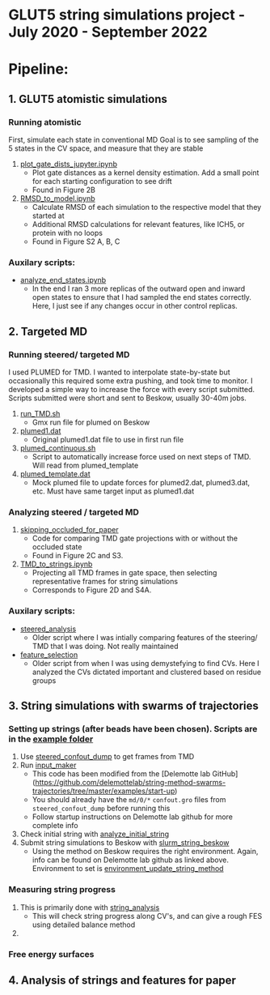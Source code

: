 # GLUT5 string simulations project - July 2020 - September 2022



# Pipeline:
## 1. GLUT5 atomistic simulations 

### Running atomistic
First, simulate each state in conventional MD
Goal is to see sampling of the 5 states in the CV space, and measure that they are stable
1. [plot_gate_dists_jupyter.ipynb](https://github.com/semccomas/GLUT5_string/blob/master/GLUT5_atomistic/analysis/scripts/plot_gate_dists_jupyter.ipynb)
   - Plot gate distances as a kernel density estimation. Add a small point for each starting configuration to see drift
   - Found in Figure 2B
2. [RMSD_to_model.ipynb](https://github.com/semccomas/GLUT5_string/blob/master/GLUT5_atomistic/analysis/scripts/RMSD_to_model.ipynb)
   - Calculate RMSD of each simulation to the respective model that they started at
   - Additional RMSD calculations for relevant features, like ICH5, or protein with no loops
   - Found in Figure S2 A, B, C


### Auxilary scripts:
* [analyze_end_states.ipynb](https://github.com/semccomas/GLUT5_string/blob/master/GLUT5_atomistic/analysis/scripts/analyze_end_states.ipynb)
   - In the end I ran 3 more replicas of the outward open and inward open states to ensure that I had sampled the end states correctly. Here, I just see if any changes occur in other control replicas.








## 2. Targeted MD

### Running steered/ targeted MD
I used PLUMED for TMD. I wanted to interpolate state-by-state but occasionally this required some extra pushing, and took time to monitor. I developed a simple way to increase the force with every script submitted. Scripts submitted were short and sent to Beskow, usually 30-40m jobs.
1. [run_TMD.sh](https://github.com/semccomas/GLUT5_string/blob/master/steered/state_by_state_running/targeted_MD/plumed_master/run_TMD.sh)
   - Gmx run file for plumed on Beskow
2. [plumed1.dat](https://github.com/semccomas/GLUT5_string/blob/master/steered/state_by_state_running/targeted_MD/plumed_master/plumed1.dat)
   - Original plumed1.dat file to use in first run file
3. [plumed_continuous.sh](https://github.com/semccomas/GLUT5_string/blob/master/steered/state_by_state_running/targeted_MD/plumed_master/plumed_continuous.sh)
   - Script to automatically increase force used on next steps of TMD. Will read from plumed_template
4. [plumed_template.dat](https://github.com/semccomas/GLUT5_string/blob/master/steered/state_by_state_running/targeted_MD/plumed_master/plumed_template.dat)
   - Mock plumed file to update forces for plumed2.dat, plumed3.dat, etc. Must have same target input as plumed1.dat


### Analyzing steered / targeted MD
1. [skipping_occluded_for_paper](https://github.com/semccomas/GLUT5_string/blob/master/steered/analysis/scripts/skipping_occluded_for_paper.ipynb)
   - Code for comparing TMD gate projections with or without the occluded state
   - Found in Figure 2C and S3.
2. [TMD_to_strings.ipynb](https://github.com/semccomas/GLUT5_string/blob/master/steered/analysis/scripts/TMD_to_strings.ipynb)
   - Projecting all TMD frames in gate space, then selecting representative frames for string simulations
   - Corresponds to Figure 2D and S4A.


### Auxilary scripts:
* [steered_analysis](https://github.com/semccomas/GLUT5_string/blob/master/steered/analysis/scripts/steered_analysis.ipynb)
   - Older script where I was intially comparing features of the steering/ TMD that I was doing. Not really maintained
* [feature_selection](https://github.com/semccomas/GLUT5_string/blob/master/steered/analysis/scripts/feature_selection.ipynb)
   - Older script from when I was using demystefying to find CVs. Here I analyzed the CVs dictated important and clustered based on residue groups




## 3. String simulations with swarms of trajectories
### Setting up strings (after beads have been chosen). Scripts are in the [example folder](https://github.com/semccomas/GLUT5_string/tree/master/string/string_sims/TMD_initial_path/influx_BFRU_gate_CV)
1. Use [steered_confout_dump](https://github.com/semccomas/GLUT5_string/blob/master/string/string_sims/TMD_initial_path/influx_BFRU_gate_CV/steered_confout_dump.sh) to get frames from TMD
2. Run [input_maker](https://github.com/semccomas/GLUT5_string/blob/master/string/string_sims/TMD_initial_path/influx_BFRU_gate_CV/input_maker.ipynb)
   - This code has been modified from the [Delemotte lab GitHub] (https://github.com/delemottelab/string-method-swarms-trajectories/tree/master/examples/start-up)
   - You should already have the `md/0/*` `confout.gro` files from `steered_confout_dump` before running this
   - Follow startup instructions on Delemotte lab github for more complete info
3. Check initial string with [analyze_initial_string](https://github.com/semccomas/GLUT5_string/blob/master/string/string_sims/TMD_initial_path/influx_BFRU_gate_CV/analyze_initial_string.ipynb)
4. Submit string simulations to Beskow with [slurm_string_beskow](https://github.com/semccomas/GLUT5_string/blob/master/string/string_sims/TMD_initial_path/influx_BFRU_gate_CV/slurm_string_beskow.ipynb)
   - Using the method on Beskow requires the right environment. Again, info can be found on Delemotte lab github as linked above. Environment to set is [environment_update_string_method](https://github.com/semccomas/GLUT5_string/blob/master/string/analysis/scripts/environment_update_string_method.yml)

### Measuring string progress
1. This is primarily done with [string_analysis](https://github.com/semccomas/GLUT5_string/blob/master/string/analysis/scripts/string_analysis.ipynb)
   - This will check string progress along CV's, and can give a rough FES using detailed balance method
2. 

### Free energy surfaces



## 4. Analysis of strings and features for paper


